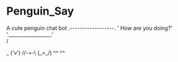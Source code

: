 # Penguin_Say
A cute penguin chat bot
         .------------------.
        ' How are you doing?'
        '._________________.'    
        /
   
   _
 ('v')
//-=-\\
(\_=_/)
 ^^ ^^
